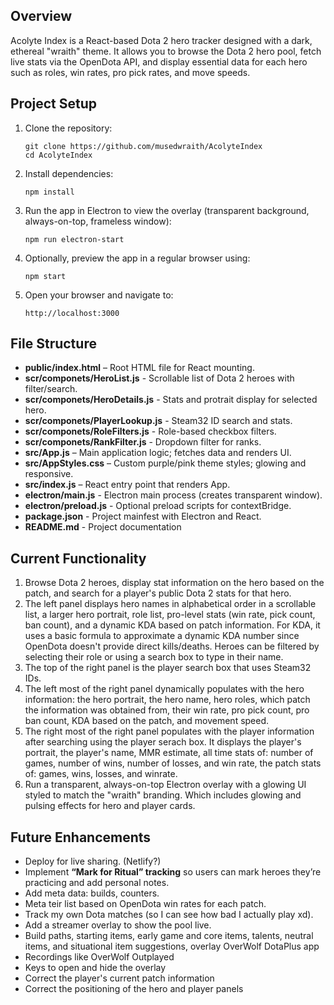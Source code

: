 ## Overview
Acolyte Index is a React-based Dota 2 hero tracker designed with a dark, ethereal "wraith" theme. It allows you to browse the Dota 2 hero pool, fetch live stats via the OpenDota API, and display essential data for each hero such as roles, win rates, pro pick rates, and move speeds.

## Project Setup
1. Clone the repository:
   ```
   git clone https://github.com/musedwraith/AcolyteIndex
   cd AcolyteIndex
   ```
2. Install dependencies:
   ```
   npm install
   ```
3. Run the app in Electron to view the overlay (transparent background, always-on-top, frameless window):
   ```
   npm run electron-start
   ```
4. Optionally, preview the app in a regular browser using:
   ```
   npm start
   ```
5. Open your browser and navigate to:
   ```
   http://localhost:3000
   ```

## File Structure
- **public/index.html** – Root HTML file for React mounting.
- **scr/componets/HeroList.js** - Scrollable list of Dota 2 heroes with filter/search.
- **scr/componets/HeroDetails.js** - Stats and protrait display for selected hero.
- **scr/componets/PlayerLookup.js** - Steam32 ID search and stats.
- **scr/componets/RoleFilters.js** - Role-based checkbox filters.
- **scr/componets/RankFilter.js** - Dropdown filter for ranks.
- **src/App.js** – Main application logic; fetches data and renders UI.
- **src/AppStyles.css** – Custom purple/pink theme styles; glowing and responsive.
- **src/index.js** – React entry point that renders App.
- **electron/main.js** - Electron main process (creates transparent window).
- **electron/preload.js** - Optional preload scripts for contextBridge.
- **package.json** - Project mainfest with Electron and React.
- **README.md** - Project documentation

## Current Functionality
1. Browse Dota 2 heroes, display stat information on the hero based on the patch, and search for a player's public Dota 2 stats for that hero.
2. The left panel displays hero names in alphabetical order in a scrollable list, a larger hero portrait, role list, pro-level stats (win rate, pick count, ban count), and a dynamic KDA based on patch information. For KDA, it uses a basic formula to approximate a dynamic KDA number since OpenDota doesn't provide direct kills/deaths. Heroes can be filtered by selecting their role or using a search box to type in their name.
3. The top of the right panel is the player search box that uses Steam32 IDs.
4. The left most of the right panel dynamically populates with the hero information: the hero portrait, the hero name, hero roles, which patch the information was obtained from, their win rate, pro pick count, pro ban count, KDA based on the patch, and movement speed.
5. The right most of the right panel populates with the player information after searching using the player serach box. It displays the player's portrait, the player's name, MMR estimate, all time stats of: number of games, number of wins, number of losses, and win rate, the patch stats of: games, wins, losses, and winrate.
6. Run a transparent, always-on-top Electron overlay with a glowing UI styled to match the "wraith" branding. Which includes glowing and pulsing effects for hero and player cards.

## Future Enhancements
- Deploy for live sharing. (Netlify?)
- Implement **“Mark for Ritual” tracking** so users can mark heroes they’re practicing and add personal notes.
- Add meta data: builds, counters.
- Meta teir list based on OpenDota win rates for each patch.
- Track my own Dota matches (so I can see how bad I actually play xd).
- Add a streamer overlay to show the pool live.
- Build paths, starting items, early game and core items, talents, neutral items, and situational item suggestions, overlay OverWolf DotaPlus app
- Recordings like OverWolf Outplayed
- Keys to open and hide the overlay
- Correct the player's current patch information
- Correct the positioning of the hero and player panels